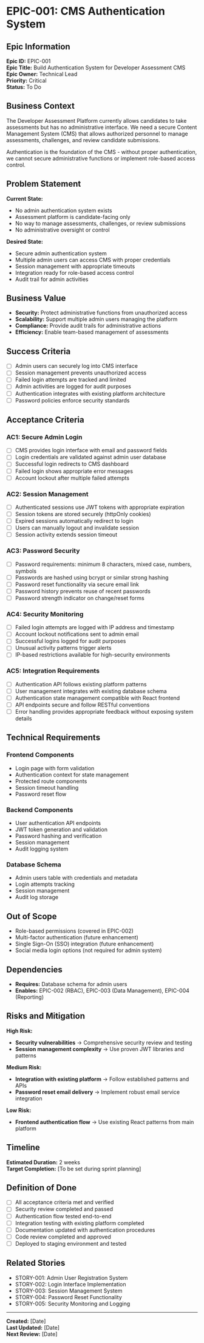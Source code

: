 # EPIC-001: CMS Authentication System

## Epic Information

**Epic ID:** EPIC-001  
**Epic Title:** Build Authentication System for Developer Assessment CMS  
**Epic Owner:** Technical Lead  
**Priority:** Critical  
**Status:** To Do  

## Business Context

The Developer Assessment Platform currently allows candidates to take assessments but has no administrative interface. We need a secure Content Management System (CMS) that allows authorized personnel to manage assessments, challenges, and review candidate submissions.

Authentication is the foundation of the CMS - without proper authentication, we cannot secure administrative functions or implement role-based access control.

## Problem Statement

**Current State:**
- No admin authentication system exists
- Assessment platform is candidate-facing only
- No way to manage assessments, challenges, or review submissions
- No administrative oversight or control

**Desired State:**
- Secure admin authentication system
- Multiple admin users can access CMS with proper credentials
- Session management with appropriate timeouts
- Integration ready for role-based access control
- Audit trail for admin activities

## Business Value

- **Security:** Protect administrative functions from unauthorized access
- **Scalability:** Support multiple admin users managing the platform
- **Compliance:** Provide audit trails for administrative actions
- **Efficiency:** Enable team-based management of assessments

## Success Criteria

- [ ] Admin users can securely log into CMS interface
- [ ] Session management prevents unauthorized access
- [ ] Failed login attempts are tracked and limited
- [ ] Admin activities are logged for audit purposes
- [ ] Authentication integrates with existing platform architecture
- [ ] Password policies enforce security standards

## Acceptance Criteria

### AC1: Secure Admin Login
- [ ] CMS provides login interface with email and password fields
- [ ] Login credentials are validated against admin user database
- [ ] Successful login redirects to CMS dashboard
- [ ] Failed login shows appropriate error messages
- [ ] Account lockout after multiple failed attempts

### AC2: Session Management
- [ ] Authenticated sessions use JWT tokens with appropriate expiration
- [ ] Session tokens are stored securely (httpOnly cookies)
- [ ] Expired sessions automatically redirect to login
- [ ] Users can manually logout and invalidate session
- [ ] Session activity extends session timeout

### AC3: Password Security
- [ ] Password requirements: minimum 8 characters, mixed case, numbers, symbols
- [ ] Passwords are hashed using bcrypt or similar strong hashing
- [ ] Password reset functionality via secure email link
- [ ] Password history prevents reuse of recent passwords
- [ ] Password strength indicator on change/reset forms

### AC4: Security Monitoring
- [ ] Failed login attempts are logged with IP address and timestamp
- [ ] Account lockout notifications sent to admin email
- [ ] Successful logins logged for audit purposes
- [ ] Unusual activity patterns trigger alerts
- [ ] IP-based restrictions available for high-security environments

### AC5: Integration Requirements
- [ ] Authentication API follows existing platform patterns
- [ ] User management integrates with existing database schema
- [ ] Authentication state management compatible with React frontend
- [ ] API endpoints secure and follow RESTful conventions
- [ ] Error handling provides appropriate feedback without exposing system details

## Technical Requirements

### Frontend Components
- Login page with form validation
- Authentication context for state management
- Protected route components
- Session timeout handling
- Password reset flow

### Backend Components
- User authentication API endpoints
- JWT token generation and validation
- Password hashing and verification
- Session management
- Audit logging system

### Database Schema
- Admin users table with credentials and metadata
- Login attempts tracking
- Session management
- Audit log storage

## Out of Scope

- Role-based permissions (covered in EPIC-002)
- Multi-factor authentication (future enhancement)
- Single Sign-On (SSO) integration (future enhancement)
- Social media login options (not required for admin system)

## Dependencies

- **Requires:** Database schema for admin users
- **Enables:** EPIC-002 (RBAC), EPIC-003 (Data Management), EPIC-004 (Reporting)

## Risks and Mitigation

**High Risk:**
- **Security vulnerabilities** → Comprehensive security review and testing
- **Session management complexity** → Use proven JWT libraries and patterns

**Medium Risk:**
- **Integration with existing platform** → Follow established patterns and APIs
- **Password reset email delivery** → Implement robust email service integration

**Low Risk:**
- **Frontend authentication flow** → Use existing React patterns from main platform

## Timeline

**Estimated Duration:** 2 weeks  
**Target Completion:** [To be set during sprint planning]

## Definition of Done

- [ ] All acceptance criteria met and verified
- [ ] Security review completed and passed
- [ ] Authentication flow tested end-to-end
- [ ] Integration testing with existing platform completed
- [ ] Documentation updated with authentication procedures
- [ ] Code review completed and approved
- [ ] Deployed to staging environment and tested

## Related Stories

- STORY-001: Admin User Registration System
- STORY-002: Login Interface Implementation  
- STORY-003: Session Management System
- STORY-004: Password Reset Functionality
- STORY-005: Security Monitoring and Logging

---

**Created:** [Date]  
**Last Updated:** [Date]  
**Next Review:** [Date]